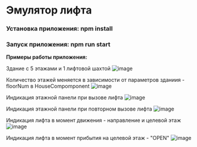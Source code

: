 # Эмулятор лифта

### Установка приложения: npm install ###
### Запуск приложения: npm run start ###

**Примеры работы приложения:**

Здание с 5 этажами и 1 лифтовой шахтой
![image](https://user-images.githubusercontent.com/65610825/174527907-9a9d2cdd-8e4e-4cc7-aedb-e974f773bfc4.png)

Количество этажей меняется в зависимости от параметров зданиия - floorNum в HouseCompomponent
![image](https://user-images.githubusercontent.com/65610825/174528717-85b9bf58-ba05-4b7d-b1a3-0fc575e22216.png)

Индикация этажной панели при вызове лифта
![image](https://user-images.githubusercontent.com/65610825/174528021-5a91ef05-79ac-4036-bbc5-8fa540650d92.png)

Индикация этажной панели при повторном вызове лифта
![image](https://user-images.githubusercontent.com/65610825/174528094-26aa9d82-055c-499f-ab8b-13cdf1dc02f7.png)

Индикация лифта в момент движения - направление и целевой этаж
![image](https://user-images.githubusercontent.com/65610825/174528305-28d44f58-6002-4772-aa70-17e9f41beec3.png)

Индикация лифта в момент прибытия на целевой этаж - "OPEN"
![image](https://user-images.githubusercontent.com/65610825/174528408-171bea39-39f5-4561-8a6a-b34d8d08a99d.png)

